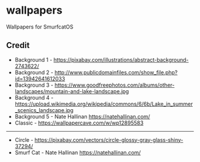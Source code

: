 # wallpapers
Wallpapers for SmurfcatOS

## Credit
- Background 1 - https://pixabay.com/illustrations/abstract-background-2743622/
- Background 2 - http://www.publicdomainfiles.com/show_file.php?id=13942641612033
- Background 3 - https://www.goodfreephotos.com/albums/other-landscapes/mountain-and-lake-landscape.jpg
- Background 4 - https://upload.wikimedia.org/wikipedia/commons/6/6b/Lake_in_summer_scenics_landscape.jpg
- Background 5 - Nate Hallinan https://natehallinan.com/
- Classic - https://wallpapercave.com/w/wp12895583
---
- Circle - https://pixabay.com/vectors/circle-glossy-gray-glass-shiny-37294/
- Smurf Cat - Nate Hallinan https://natehallinan.com/
